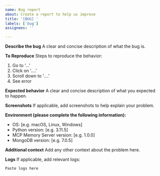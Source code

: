 ```yaml
---
name: Bug report
about: Create a report to help us improve
title: '[BUG] '
labels: ['bug']
assignees: ''

---
```


**Describe the bug**
A clear and concise description of what the bug is.

**To Reproduce**
Steps to reproduce the behavior:
1. Go to '...'
2. Click on '....'
3. Scroll down to '....'
4. See error

**Expected behavior**
A clear and concise description of what you expected to happen.

**Screenshots**
If applicable, add screenshots to help explain your problem.

**Environment (please complete the following information):**
- OS: [e.g. macOS, Linux, Windows]
- Python version: [e.g. 3.11.5]
- MCP Memory Server version: [e.g. 1.0.0]
- MongoDB version: [e.g. 7.0.5]

**Additional context**
Add any other context about the problem here.

**Logs**
If applicable, add relevant logs:
```
Paste logs here
``` 